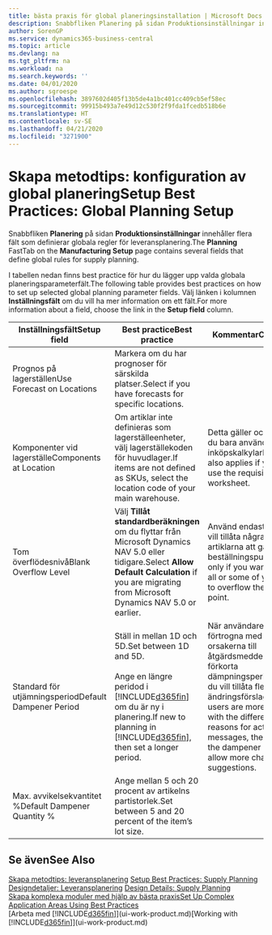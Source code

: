 ```yaml
---
title: bästa praxis för global planeringsinstallation | Microsoft Docs
description: Snabbfliken Planering på sidan Produktionsinställningar innehåller flera fält som definierar globala regler för leveransplanering.
author: SorenGP
ms.service: dynamics365-business-central
ms.topic: article
ms.devlang: na
ms.tgt_pltfrm: na
ms.workload: na
ms.search.keywords: ''
ms.date: 04/01/2020
ms.author: sgroespe
ms.openlocfilehash: 3897602d405f13b5de4a1bc401cc409cb5ef58ec
ms.sourcegitcommit: 99915b493a7e49d12c530f2f9fda1fcedb518b6e
ms.translationtype: HT
ms.contentlocale: sv-SE
ms.lasthandoff: 04/21/2020
ms.locfileid: "3271900"
---
```

# <a name="setup-best-practices-global-planning-setup"></a><span data-ttu-id="d5853-103">Skapa metodtips: konfiguration av global planering</span><span class="sxs-lookup"><span data-stu-id="d5853-103">Setup Best Practices: Global Planning Setup</span></span>
<span data-ttu-id="d5853-104">Snabbfliken **Planering** på sidan **Produktionsinställningar** innehåller flera fält som definierar globala regler för leveransplanering.</span><span class="sxs-lookup"><span data-stu-id="d5853-104">The **Planning** FastTab on the **Manufacturing Setup** page contains several fields that define global rules for supply planning.</span></span>  

 <span data-ttu-id="d5853-105">I tabellen nedan finns best practice för hur du lägger upp valda globala planeringsparameterfält.</span><span class="sxs-lookup"><span data-stu-id="d5853-105">The following table provides best practices on how to set up selected global planning parameter fields.</span></span> <span data-ttu-id="d5853-106">Välj länken i kolumnen **Inställningsfält** om du vill ha mer information om ett fält.</span><span class="sxs-lookup"><span data-stu-id="d5853-106">For more information about a field, choose the link in the **Setup field** column.</span></span>  

|<span data-ttu-id="d5853-107">Inställningsfält</span><span class="sxs-lookup"><span data-stu-id="d5853-107">Setup field</span></span>|<span data-ttu-id="d5853-108">Best practice</span><span class="sxs-lookup"><span data-stu-id="d5853-108">Best practice</span></span>|<span data-ttu-id="d5853-109">Kommentar</span><span class="sxs-lookup"><span data-stu-id="d5853-109">Comment</span></span>|  
|-----------------|-------------------|-------------|  
|<span data-ttu-id="d5853-110">Prognos på lagerställen</span><span class="sxs-lookup"><span data-stu-id="d5853-110">Use Forecast on Locations</span></span>|<span data-ttu-id="d5853-111">Markera om du har prognoser för särskilda platser.</span><span class="sxs-lookup"><span data-stu-id="d5853-111">Select if you have forecasts for specific locations.</span></span>||  
|<span data-ttu-id="d5853-112">Komponenter vid lagerställe</span><span class="sxs-lookup"><span data-stu-id="d5853-112">Components at Location</span></span>|<span data-ttu-id="d5853-113">Om artiklar inte definieras som lagerställeenheter, välj lagerställekoden för huvudlager.</span><span class="sxs-lookup"><span data-stu-id="d5853-113">If items are not defined as SKUs, select the location code of your main warehouse.</span></span>|<span data-ttu-id="d5853-114">Detta gäller också om du bara använder inköpskalkylarket.</span><span class="sxs-lookup"><span data-stu-id="d5853-114">This also applies if you only use the requisition worksheet.</span></span>|  
|<span data-ttu-id="d5853-115">Tom överflödesnivå</span><span class="sxs-lookup"><span data-stu-id="d5853-115">Blank Overflow Level</span></span>|<span data-ttu-id="d5853-116">Välj **Tillåt standardberäkningen** om du flyttar från Microsoft Dynamics NAV 5.0 eller tidigare.</span><span class="sxs-lookup"><span data-stu-id="d5853-116">Select **Allow Default Calculation** if you are migrating from Microsoft Dynamics NAV 5.0 or earlier.</span></span>|<span data-ttu-id="d5853-117">Använd endast om du vill tillåta några eller alla artiklarna att gå över beställningspunkten.</span><span class="sxs-lookup"><span data-stu-id="d5853-117">Use only if you want to allow all or some of your items to overflow the reorder point.</span></span>|  
|<span data-ttu-id="d5853-118">Standard för utjämningsperiod</span><span class="sxs-lookup"><span data-stu-id="d5853-118">Default Dampener Period</span></span>|<span data-ttu-id="d5853-119">Ställ in mellan 1D och 5D.</span><span class="sxs-lookup"><span data-stu-id="d5853-119">Set between 1D and 5D.</span></span><br /><br /> <span data-ttu-id="d5853-120">Ange en längre peridod i [!INCLUDE[d365fin](includes/d365fin_md.md)] om du är ny i planering.</span><span class="sxs-lookup"><span data-stu-id="d5853-120">If new to planning in [!INCLUDE[d365fin](includes/d365fin_md.md)], then set a longer period.</span></span>|<span data-ttu-id="d5853-121">När användare är mer förtrogna med de olika orsakerna till åtgärdsmeddelanden, förkorta dämpningsperioden om du vill tillåta fler ändringsförslag.</span><span class="sxs-lookup"><span data-stu-id="d5853-121">When users are more familiar with the different reasons for action messages, then shorten the dampener period to allow more change suggestions.</span></span>|  
|<span data-ttu-id="d5853-122">Max. avvikelsekvantitet %</span><span class="sxs-lookup"><span data-stu-id="d5853-122">Default Dampener Quantity %</span></span>|<span data-ttu-id="d5853-123">Ange mellan 5 och 20 procent av artikelns partistorlek.</span><span class="sxs-lookup"><span data-stu-id="d5853-123">Set between 5 and 20 percent of the item’s lot size.</span></span>||  

## <a name="see-also"></a><span data-ttu-id="d5853-124">Se även</span><span class="sxs-lookup"><span data-stu-id="d5853-124">See Also</span></span>  
 <span data-ttu-id="d5853-125">[Skapa metodtips: leveransplanering](setup-best-practices-supply-planning.md) </span><span class="sxs-lookup"><span data-stu-id="d5853-125">[Setup Best Practices: Supply Planning](setup-best-practices-supply-planning.md) </span></span>  
 <span data-ttu-id="d5853-126">[Designdetaljer: Leveransplanering](design-details-supply-planning.md) </span><span class="sxs-lookup"><span data-stu-id="d5853-126">[Design Details: Supply Planning](design-details-supply-planning.md) </span></span>  
 [<span data-ttu-id="d5853-127">Skapa komplexa moduler med hjälp av bästa praxis</span><span class="sxs-lookup"><span data-stu-id="d5853-127">Set Up Complex Application Areas Using Best Practices</span></span>](set-up-complex-application-areas-using-best-practices.md)  
 <span data-ttu-id="d5853-128">[Arbeta med [!INCLUDE[d365fin](includes/d365fin_md.md)]](ui-work-product.md)</span><span class="sxs-lookup"><span data-stu-id="d5853-128">[Working with [!INCLUDE[d365fin](includes/d365fin_md.md)]](ui-work-product.md)</span></span>
